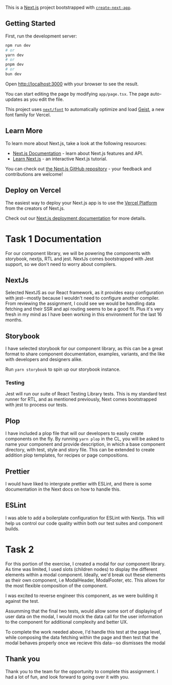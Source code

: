 This is a [Next.js](https://nextjs.org) project bootstrapped with [`create-next-app`](https://nextjs.org/docs/app/api-reference/cli/create-next-app).

## Getting Started

First, run the development server:

```bash
npm run dev
# or
yarn dev
# or
pnpm dev
# or
bun dev
```

Open [http://localhost:3000](http://localhost:3000) with your browser to see the result.

You can start editing the page by modifying `app/page.tsx`. The page auto-updates as you edit the file.

This project uses [`next/font`](https://nextjs.org/docs/app/building-your-application/optimizing/fonts) to automatically optimize and load [Geist](https://vercel.com/font), a new font family for Vercel.

## Learn More

To learn more about Next.js, take a look at the following resources:

- [Next.js Documentation](https://nextjs.org/docs) - learn about Next.js features and API.
- [Learn Next.js](https://nextjs.org/learn) - an interactive Next.js tutorial.

You can check out [the Next.js GitHub repository](https://github.com/vercel/next.js) - your feedback and contributions are welcome!

## Deploy on Vercel

The easiest way to deploy your Next.js app is to use the [Vercel Platform](https://vercel.com/new?utm_medium=default-template&filter=next.js&utm_source=create-next-app&utm_campaign=create-next-app-readme) from the creators of Next.js.

Check out our [Next.js deployment documentation](https://nextjs.org/docs/app/building-your-application/deploying) for more details.

# Task 1 Documentation

For our component library, we will be powering the components with storybook, nextjs, RTL and jest. NextJs comes bootstrapped with Jest support, so we don't need to worry about compilers.

## NextJs

Selected NextJS as our React framework, as it provides easy configuration with jest--mostly because I wouldn't need to configure another compiler. From reviewing the assignment, I could see we would be handling data fetching and their SSR and api routing seems to be a good fit. Plus it's very fresh in my mind as I have been working in this environment for the last 16 months.

## Storybook

I have selected storybook for our component library, as this can be a great format to share component documentation, examples, variants, and the like with developers and designers alike.

Run `yarn storybook` to spin up our storybook instance.

### Testing

Jest will run our suite of React Testing Library tests. This is my standard test runner for RTL, and as mentioned previously, Next comes bootstrapped with jest to process our tests.

## Plop

I have included a plop file that will our developers to easily create components on the fly. By running `yarn plop` in the CL, you will be asked to name your component and provide description, in which a base component directory, with test, style and story file. This can be extended to create addition plop templates, for recipes or page compositions.

## Prettier

I would have liked to intergrate prettier with ESLint, and there is some documentation in the Next docs on how to handle this.

## ESLint

I was able to add a boilerplate configuration for ESLint with Nextjs. This will help us control our code quality within both our test suites and component builds.

# Task 2

For this portion of the exercise, I created a modal for our component library. As time was limited, I used slots (children nodes) to display the different elements within a modal component. Ideally, we'd break out these elements as their own component, i.e ModalHeader, ModalFooter, etc. This allows for the most flexible composition of the component.

I was excited to reverse engineer this component, as we were building it against the test.

Assumming that the final two tests, would allow some sort of displaying of user data on the modal, I would mock the data call for the user information to the component for additional complexity and better UX.

To complete the work needed above, I'd handle this test at the page level, while composing the data fetching within the page and then test that the modal behaves properly once we recieve this data--so dismisses the modal


## Thank you

Thank you to the team for the opportunity to complete this assignment. I had a lot of fun, and look forward to going over it with you.
